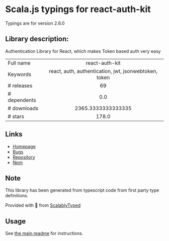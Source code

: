 
# Scala.js typings for react-auth-kit

Typings are for version 2.6.0

## Library description:
Authentication Library for React, which makes Token based auth very easy

|                    |                 |
| ------------------ | :-------------: |
| Full name          | react-auth-kit |
| Keywords           | react, auth, authentication, jwt, jsonwebtoken, token |
| # releases         | 69 |
| # dependents       | 0.0 |
| # downloads        | 2365.3333333333335 |
| # stars            | 178.0 |

## Links
- [Homepage](https://github.com/react-auth-kit/react-auth-kit#readme)
- [Bugs](https://github.com/react-auth-kit/react-auth-kit/issues)
- [Repository](https://github.com/react-auth-kit/react-auth-kit)
- [Npm](https://www.npmjs.com/package/react-auth-kit)
    


## Note
This library has been generated from typescript code from first party type definitions.

Provided with :purple_heart: from [ScalablyTyped](https://github.com/oyvindberg/ScalablyTyped)

## Usage
See [the main readme](../../readme.md) for instructions.


